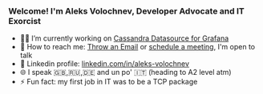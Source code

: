### Welcome! I'm Aleks Volochnev, Developer Advocate and IT Exorcist

- 👨‍🏭 I’m currently working on [Cassandra Datasource for Grafana](https://github.com/HadesArchitect/GrafanaCassandraDatasource)
- 💬 How to reach me: [Throw an Email](mailto:a.volochnev@gmail.com) or [schedule a meeting](https://calendar.app.google/2tqjfji7YD8JZftF7), I'm open to talk
- 🔗 Linkedin profile: [linkedin.com/in/aleks-volochnev](https://www.linkedin.com/in/aleks-volochnev/)
- 🌐 I speak 🇬🇧,🇷🇺,🇩🇪 and un po' 🇮🇹 (heading to A2 level atm)
- ⚡ Fun fact: my first job in IT was to be a TCP package
